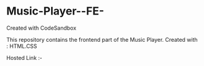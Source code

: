 # Music-Player--FE-
Created with CodeSandbox

This repository contains the frontend part of the Music Player.
Created with : HTML.CSS

Hosted Link :- 
